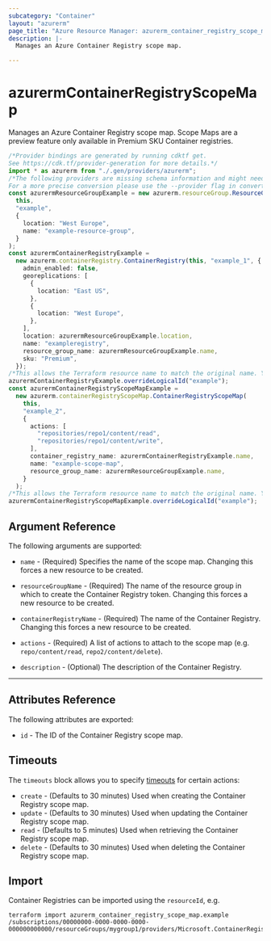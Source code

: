```yaml
---
subcategory: "Container"
layout: "azurerm"
page_title: "Azure Resource Manager: azurerm_container_registry_scope_map"
description: |-
  Manages an Azure Container Registry scope map.

---
```


# azurermContainerRegistryScopeMap

Manages an Azure Container Registry scope map.  Scope Maps are a preview feature only available in Premium SKU Container registries.

```typescript
/*Provider bindings are generated by running cdktf get.
See https://cdk.tf/provider-generation for more details.*/
import * as azurerm from "./.gen/providers/azurerm";
/*The following providers are missing schema information and might need manual adjustments to synthesize correctly: azurerm.
For a more precise conversion please use the --provider flag in convert.*/
const azurermResourceGroupExample = new azurerm.resourceGroup.ResourceGroup(
  this,
  "example",
  {
    location: "West Europe",
    name: "example-resource-group",
  }
);
const azurermContainerRegistryExample =
  new azurerm.containerRegistry.ContainerRegistry(this, "example_1", {
    admin_enabled: false,
    georeplications: [
      {
        location: "East US",
      },
      {
        location: "West Europe",
      },
    ],
    location: azurermResourceGroupExample.location,
    name: "exampleregistry",
    resource_group_name: azurermResourceGroupExample.name,
    sku: "Premium",
  });
/*This allows the Terraform resource name to match the original name. You can remove the call if you don't need them to match.*/
azurermContainerRegistryExample.overrideLogicalId("example");
const azurermContainerRegistryScopeMapExample =
  new azurerm.containerRegistryScopeMap.ContainerRegistryScopeMap(
    this,
    "example_2",
    {
      actions: [
        "repositories/repo1/content/read",
        "repositories/repo1/content/write",
      ],
      container_registry_name: azurermContainerRegistryExample.name,
      name: "example-scope-map",
      resource_group_name: azurermResourceGroupExample.name,
    }
  );
/*This allows the Terraform resource name to match the original name. You can remove the call if you don't need them to match.*/
azurermContainerRegistryScopeMapExample.overrideLogicalId("example");

```

## Argument Reference

The following arguments are supported:

*   `name` - (Required) Specifies the name of the scope map. Changing this forces a new resource to be created.

*   `resourceGroupName` - (Required) The name of the resource group in which to create the Container Registry token. Changing this forces a new resource to be created.

*   `containerRegistryName` - (Required) The name of the Container Registry. Changing this forces a new resource to be created.

*   `actions` - (Required) A list of actions to attach to the scope map (e.g. `repo/content/read`, `repo2/content/delete`).

*   `description` - (Optional) The description of the Container Registry.

***

## Attributes Reference

The following attributes are exported:

* `id` - The ID of the Container Registry scope map.

## Timeouts

The `timeouts` block allows you to specify [timeouts](https://www.terraform.io/language/resources/syntax#operation-timeouts) for certain actions:

* `create` - (Defaults to 30 minutes) Used when creating the Container Registry scope map.
* `update` - (Defaults to 30 minutes) Used when updating the Container Registry scope map.
* `read` - (Defaults to 5 minutes) Used when retrieving the Container Registry scope map.
* `delete` - (Defaults to 30 minutes) Used when deleting the Container Registry scope map.

## Import

Container Registries can be imported using the `resourceId`, e.g.

```console
terraform import azurerm_container_registry_scope_map.example /subscriptions/00000000-0000-0000-0000-000000000000/resourceGroups/mygroup1/providers/Microsoft.ContainerRegistry/registries/myregistry1/scopeMaps/scopemap1
```
